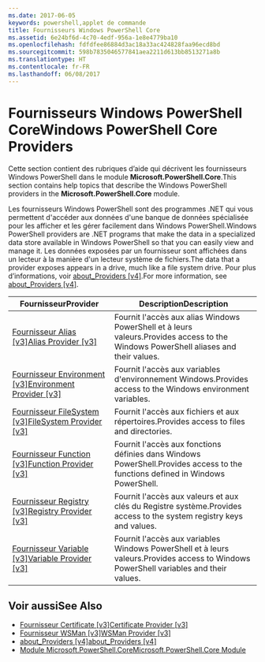 ```yaml
---
ms.date: 2017-06-05
keywords: powershell,applet de commande
title: Fournisseurs Windows PowerShell Core
ms.assetid: 6e24bf6d-4c70-4edf-956a-1e8e4779ba10
ms.openlocfilehash: fdfdfee86884d3ac18a33ac424828faa96ecd8bd
ms.sourcegitcommit: 598b7835046577841aea2211d613bb8513271a8b
ms.translationtype: HT
ms.contentlocale: fr-FR
ms.lasthandoff: 06/08/2017
---
```

# <a name="windows-powershell-core-providers"></a><span data-ttu-id="44e69-103">Fournisseurs Windows PowerShell Core</span><span class="sxs-lookup"><span data-stu-id="44e69-103">Windows PowerShell Core Providers</span></span>
<span data-ttu-id="44e69-104">Cette section contient des rubriques d’aide qui décrivent les fournisseurs Windows PowerShell dans le module **Microsoft.PowerShell.Core**.</span><span class="sxs-lookup"><span data-stu-id="44e69-104">This section contains help topics that describe the Windows PowerShell providers in the **Microsoft.PowerShell.Core** module.</span></span>

<span data-ttu-id="44e69-105">Les fournisseurs Windows PowerShell sont des programmes .NET qui vous permettent d'accéder aux données d'une banque de données spécialisée pour les afficher et les gérer facilement dans Windows PowerShell.</span><span class="sxs-lookup"><span data-stu-id="44e69-105">Windows PowerShell providers are .NET programs that make the data in a specialized data store available in Windows PowerShell so that you can easily view and manage it.</span></span> <span data-ttu-id="44e69-106">Les données exposées par un fournisseur sont affichées dans un lecteur à la manière d'un lecteur système de fichiers.</span><span class="sxs-lookup"><span data-stu-id="44e69-106">The data that a provider exposes appears in a drive, much like a file system drive.</span></span> <span data-ttu-id="44e69-107">Pour plus d’informations, voir [about_Providers [v4]](https://technet.microsoft.com/en-us/library/2d9b3f32-be78-49ad-a547-21231c803242).</span><span class="sxs-lookup"><span data-stu-id="44e69-107">For more information, see [about_Providers [v4]](https://technet.microsoft.com/en-us/library/2d9b3f32-be78-49ad-a547-21231c803242).</span></span>

|<span data-ttu-id="44e69-108">Fournisseur</span><span class="sxs-lookup"><span data-stu-id="44e69-108">Provider</span></span>|<span data-ttu-id="44e69-109">Description</span><span class="sxs-lookup"><span data-stu-id="44e69-109">Description</span></span>|
|------------|---------------|
|[<span data-ttu-id="44e69-110">Fournisseur Alias [v3]</span><span class="sxs-lookup"><span data-stu-id="44e69-110">Alias Provider [v3]</span></span>](https://technet.microsoft.com/en-us/library/dce3f872-aeff-4eb2-8b38-876cd612fc29)|<span data-ttu-id="44e69-111">Fournit l'accès aux alias Windows PowerShell et à leurs valeurs.</span><span class="sxs-lookup"><span data-stu-id="44e69-111">Provides access to the Windows PowerShell aliases and their values.</span></span>|
|[<span data-ttu-id="44e69-112">Fournisseur Environment [v3]</span><span class="sxs-lookup"><span data-stu-id="44e69-112">Environment Provider [v3]</span></span>](https://technet.microsoft.com/en-us/library/94fcd05d-e702-4706-9b7d-ad7e5fd0ec09)|<span data-ttu-id="44e69-113">Fournit l'accès aux variables d'environnement Windows.</span><span class="sxs-lookup"><span data-stu-id="44e69-113">Provides access to the Windows environment variables.</span></span>|
|[<span data-ttu-id="44e69-114">Fournisseur FileSystem [v3]</span><span class="sxs-lookup"><span data-stu-id="44e69-114">FileSystem Provider [v3]</span></span>](https://technet.microsoft.com/en-us/library/0e494537-dfdf-437a-8b27-c21e30aa1f9f)|<span data-ttu-id="44e69-115">Fournit l'accès aux fichiers et aux répertoires.</span><span class="sxs-lookup"><span data-stu-id="44e69-115">Provides access to files and directories.</span></span>|
|[<span data-ttu-id="44e69-116">Fournisseur Function [v3]</span><span class="sxs-lookup"><span data-stu-id="44e69-116">Function Provider [v3]</span></span>](https://technet.microsoft.com/en-us/library/7dfc92f4-9a88-4399-978d-6d5d224b3e76)|<span data-ttu-id="44e69-117">Fournit l'accès aux fonctions définies dans Windows PowerShell.</span><span class="sxs-lookup"><span data-stu-id="44e69-117">Provides access to the functions defined in Windows PowerShell.</span></span>|
|[<span data-ttu-id="44e69-118">Fournisseur Registry [v3]</span><span class="sxs-lookup"><span data-stu-id="44e69-118">Registry Provider [v3]</span></span>](https://technet.microsoft.com/en-us/library/d3c8013c-8caa-48d7-9feb-bfef0d95926e)|<span data-ttu-id="44e69-119">Fournit l'accès aux valeurs et aux clés du Registre système.</span><span class="sxs-lookup"><span data-stu-id="44e69-119">Provides access to the system registry keys and values.</span></span>|
|[<span data-ttu-id="44e69-120">Fournisseur Variable [v3]</span><span class="sxs-lookup"><span data-stu-id="44e69-120">Variable Provider [v3]</span></span>](https://technet.microsoft.com/en-us/library/78dbcbbd-7946-4b9b-b75b-146f247f821c)|<span data-ttu-id="44e69-121">Fournit l'accès aux variables Windows PowerShell et à leurs valeurs.</span><span class="sxs-lookup"><span data-stu-id="44e69-121">Provides access to Windows PowerShell variables and their values.</span></span>|

## <a name="see-also"></a><span data-ttu-id="44e69-122">Voir aussi</span><span class="sxs-lookup"><span data-stu-id="44e69-122">See Also</span></span>
- [<span data-ttu-id="44e69-123">Fournisseur Certificate [v3]</span><span class="sxs-lookup"><span data-stu-id="44e69-123">Certificate Provider [v3]</span></span>](https://technet.microsoft.com/en-us/library/3f743541-d0c6-4670-809a-b16fb01f7c4d)
- [<span data-ttu-id="44e69-124">Fournisseur WSMan [v3]</span><span class="sxs-lookup"><span data-stu-id="44e69-124">WSMan Provider [v3]</span></span>](https://technet.microsoft.com/en-us/library/4c3d8d36-4f7a-4211-996f-64110e4b2eb7)
- [<span data-ttu-id="44e69-125">about_Providers [v4]</span><span class="sxs-lookup"><span data-stu-id="44e69-125">about_Providers [v4]</span></span>](https://technet.microsoft.com/en-us/library/2d9b3f32-be78-49ad-a547-21231c803242)
- [<span data-ttu-id="44e69-126">Module Microsoft.PowerShell.Core</span><span class="sxs-lookup"><span data-stu-id="44e69-126">Microsoft.PowerShell.Core Module</span></span>](Microsoft.PowerShell.Core-Module.md)

